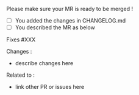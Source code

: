 Please make sure your MR is ready to be merged !

- [ ] You added the changes in CHANGELOG.md
- [ ] You described the MR as below

Fixes #XXX

Changes :
- describe changes here

Related to :
- link other PR or issues here
